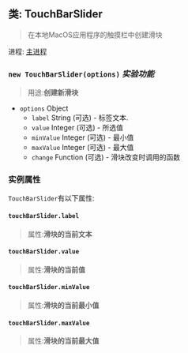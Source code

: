 ## 类: TouchBarSlider

>在本地MacOS应用程序的触摸栏中创建滑块

进程: [主进程](../tutorial/quick-start.md#main-process)       

### `new TouchBarSlider(options)` _实验功能_
>用途:**创建新滑块**

* `options` Object
  * `label` String (可选) - 标签文本.
  * `value` Integer (可选) - 所选值
  * `minValue` Integer (可选) - 最小值
  * `maxValue` Integer (可选) - 最大值
  * `change` Function (可选) - 滑块改变时调用的函数

### 实例属性

 `TouchBarSlider`有以下属性:

#### `touchBarSlider.label`
>属性:**滑块的当前文本**

#### `touchBarSlider.value`
>属性:**滑块的当前值**

#### `touchBarSlider.minValue`
>属性:**滑块的当前最小值**

#### `touchBarSlider.maxValue`
>属性:**滑块的当前最大值**